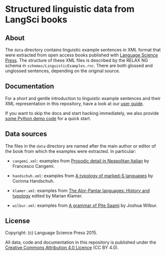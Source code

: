 # Structured linguistic data from LangSci books

## About

The `data` directory contains linguistic example sentences in XML
format that were extracted from open access books published with
[Language Science Press](http://langsci-press.org/). The structure of
these XML files is described by the RELAX NG schema in
`schemas/LinguisticExamples.rnc`. There are both glossed and unglossed
sentences, depending on the original source.

## Documentation

For a short and gentle introduction to linguistic example sentences
and their XML representation in this repository, have a look at our
[user guide](https://github.com/langsci/lsp-xml/blob/master/doc/user-guide.md).

If you want to skip the docs and start hacking immediately, we also provide
[some Python demo code](https://github.com/langsci/lsp-xml/blob/master/code/explore-lspxml.py)
for a quick start.

## Data sources

The files in the `data` directory are named after the main author or
editor of the book from which the examples were extracted.
In particular:

- `cangemi.xml`: examples from
  [Prosodic detail in Neapolitan Italian](http://langsci-press.org/catalog/book/16)
  by Francesco Cangemi.

- `handschuh.xml`: examples from
  [A typology of marked-S languages](http://langsci-press.org/catalog/book/18)
  by Corinna Handschuh.

- `klamer.xml`: examples from
  [The Alor-Pantar languages: History and typology](http://langsci-press.org/catalog/book/22)
  edited by Marian Klamer.

- `wilbur.xml`: examples from
  [A grammar of Pite Saami](http://langsci-press.org/catalog/book/17)
  by Joshua Wilbur.

## License

Copyright: (c) Language Science Press 2015.

All data, code and documentation in this repository is published under the
[Creative Commons Attribution 4.0 Licence](http://creativecommons.org/licenses/by/4.0/)
(CC BY 4.0).
